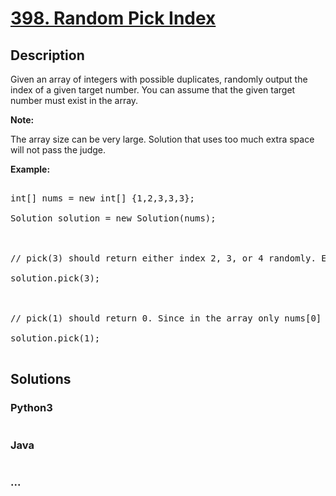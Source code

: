 # [398. Random Pick Index](https://leetcode.com/problems/random-pick-index)

## Description
<p>Given an array of integers with possible duplicates, randomly output the index of a given target number. You can assume that the given target number must exist in the array.</p>



<p><b>Note:</b><br />

The array size can be very large. Solution that uses too much extra space will not pass the judge.</p>



<p><b>Example:</b></p>



<pre>

int[] nums = new int[] {1,2,3,3,3};

Solution solution = new Solution(nums);



// pick(3) should return either index 2, 3, or 4 randomly. Each index should have equal probability of returning.

solution.pick(3);



// pick(1) should return 0. Since in the array only nums[0] is equal to 1.

solution.pick(1);

</pre>




## Solutions


<!-- tabs:start -->

### **Python3**

```python

```

### **Java**

```java

```

### **...**
```

```

<!-- tabs:end -->